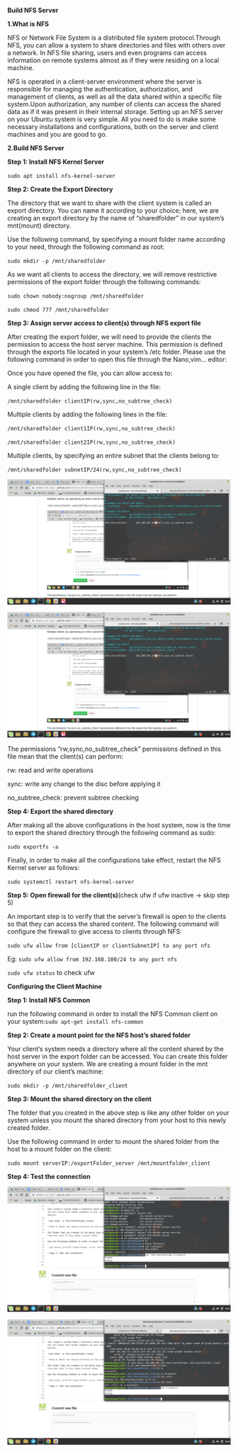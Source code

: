 **Build NFS Server**

**1.What is NFS**

NFS or Network File System is a distributed file system protocol.Through NFS, you can allow a system to share directories and files with others over a network. In NFS file sharing, users and even programs can access information on remote systems almost as if they were residing on a local machine.

NFS is operated in a client-server environment where the server is responsible for managing the authentication, authorization, and management of clients, as well as all the data shared within a specific file system.Upon authorization, any number of clients can access the shared data as if it was present in their internal storage. Setting up an NFS server on your Ubuntu system is very simple. All you need to do is make some necessary installations and configurations, both on the server and client machines and you are good to go.

**2.Build NFS Server**

**Step 1: Install NFS Kernel Server**

`sudo apt install nfs-kernel-server`

**Step 2: Create the Export Directory**

The directory that we want to share with the client system is called an export directory. You can name it according to your choice; here, we are creating an export directory by the name of “sharedfolder” in our system’s mnt(mount) directory.

Use the following command, by specifying a mount folder name according to your need, through the following command as root:

`sudo mkdir -p /mnt/sharedfolder`

As we want all clients to access the directory, we will remove restrictive permissions of the export folder through the following commands:

`sudo chown nobody:nogroup /mnt/sharedfolder`

`sudo chmod 777 /mnt/sharedfolder`

**Step 3: Assign server access to client(s) through NFS export file**

After creating the export folder, we will need to provide the clients the permission to access the host server machine. This permission is defined through the exports file located in your system’s /etc folder. Please use the following command in order to open this file through the Nano,vim... editor:

Once you have opened the file, you can allow access to:

A single client by adding the following line in the file:

`/mnt/sharedfolder clientIP(rw,sync,no_subtree_check)`

Multiple clients by adding the following lines in the file:

`/mnt/sharedfolder client1IP(rw,sync,no_subtree_check)`

`/mnt/sharedfolder client2IP(rw,sync,no_subtree_check)`

Multiple clients, by specifying an entire subnet that the clients belong to:

`/mnt/sharedfolder subnetIP/24(rw,sync,no_subtree_check)`

![](https://github.com/bizflycloud/internship-0719/blob/master/doandung14/PIC/150.png)

![](https://github.com/bizflycloud/internship-0719/blob/master/doandung14/PIC/150.png)

The permissions “rw,sync,no_subtree_check” permissions defined in this file mean that the client(s) can perform:

rw: read and write operations

sync: write any change to the disc before applying it

no_subtree_check: prevent subtree checking

**Step 4: Export the shared directory**

After making all the above configurations in the host system, now is the time to export the shared directory through the following command as sudo:

`sudo exportfs -a`

Finally, in order to make all the configurations take effect, restart the NFS Kernel server as follows:

`sudo systemctl restart nfs-kernel-server`

**Step 5: Open firewall for the client(s)**(check ufw if ufw inactive -> skip step 5)

An important step is to verify that the server’s firewall is open to the clients so that they can access the shared content. The following command will configure the firewall to give access to clients through NFS:

`sudo ufw allow from [clientIP or clientSubnetIP] to any port nfs`

Eg: `sudo ufw allow from 192.168.100/24 to any port nfs`

`sudo ufw status` to check ufw

**Configuring the Client Machine**

**Step 1: Install NFS Common**

run the following command in order to install the NFS Common client on your system:`sudo apt-get install nfs-common`

**Step 2: Create a mount point for the NFS host’s shared folder**

Your client’s system needs a directory where all the content shared by the host server in the export folder can be accessed. You can create this folder anywhere on your system. We are creating a mount folder in the mnt directory of our client’s machine:

`sudo mkdir -p /mnt/sharedfolder_client`

**Step 3: Mount the shared directory on the client**

The folder that you created in the above step is like any other folder on your system unless you mount the shared directory from your host to this newly created folder.

Use the following command in order to mount the shared folder from the host to a mount folder on the client:

`sudo mount serverIP:/exportFolder_server /mnt/mountfolder_client`

**Step 4: Test the connection**

![](https://github.com/bizflycloud/internship-0719/blob/master/doandung14/PIC/step4.png)

![](https://github.com/bizflycloud/internship-0719/blob/master/doandung14/PIC/step42.png)



